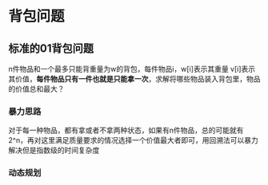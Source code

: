 # 背包问题  



## 标准的01背包问题  

n件物品和一个最多只能背重量为w的背包，每件物品i，w[i]表示其重量 v[i]表示其价值，**每件物品只有一件也就是只能拿一次**，求解将哪些物品装入背包里，物品的价值总和最大？  


### 暴力思路  

对于每一种物品，都有拿或者不拿两种状态，如果有n件物品，总的可能就有2^n，再对这里满足质量要求的情况选择一个价值最大者即可，用回溯法可以暴力解决但是指数级的时间复杂度  

### 动态规划  




